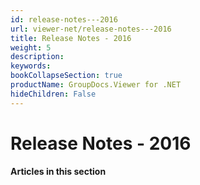 ```yaml
---
id: release-notes---2016
url: viewer-net/release-notes---2016
title: Release Notes - 2016
weight: 5
description: 
keywords: 
bookCollapseSection: true
productName: GroupDocs.Viewer for .NET
hideChildren: False
---
```


# Release Notes - 2016


#### Articles in this section

